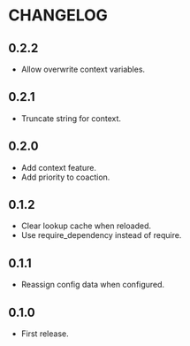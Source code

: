 # CHANGELOG

## 0.2.2

* Allow overwrite context variables.

## 0.2.1

* Truncate string for context.

## 0.2.0

* Add context feature.
* Add priority to coaction.

## 0.1.2

* Clear lookup cache when reloaded.
* Use require_dependency instead of require.

## 0.1.1

* Reassign config data when configured.

## 0.1.0

* First release.

